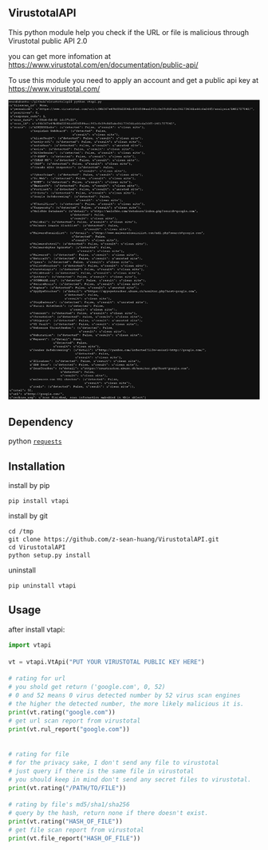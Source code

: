 VirustotalAPI
-------------
This python module help you check if the URL or file is malicious through Virustotal public API 2.0

you can get more infomation at https://www.virustotal.com/en/documentation/public-api/

To use this module you need to apply an account and get a public api key at https://www.virustotal.com/

[![Screenshot](vtapi_screenshot.jpg)](https://raw.githubusercontent.com/z-sean-huang/VirustotalAPI/master/vtapi_screenshot.jpg)

Dependency
----------
python [`requests`](https://github.com/kennethreitz/requests)

Installation
------------
install by pip

    pip install vtapi

install by git

    cd /tmp
    git clone https://github.com/z-sean-huang/VirustotalAPI.git
    cd VirustotalAPI
    python setup.py install

uninstall

    pip uninstall vtapi


Usage
-----
after install vtapi:
```python
import vtapi

vt = vtapi.VtApi("PUT YOUR VIRUSTOTAL PUBLIC KEY HERE")
    
# rating for url
# you shold get return ('google.com', 0, 52)
# 0 and 52 means 0 virus detected number by 52 virus scan engines
# the higher the detected number, the more likely malicious it is.
print(vt.rating("google.com"))
# get url scan report from virustotal
print(vt.rul_report("google.com"))


# rating for file
# for the privacy sake, I don't send any file to virustotal
# just query if there is the same file in virustotal
# you should keep in mind don't send any secret files to virustotal.
print(vt.rating("/PATH/TO/FILE"))

# rating by file's md5/sha1/sha256
# query by the hash, return none if there doesn't exist.
print(vt.rating("HASH_OF_FILE"))
# get file scan report from virustotal
print(vt.file_report("HASH_OF_FILE"))
```
